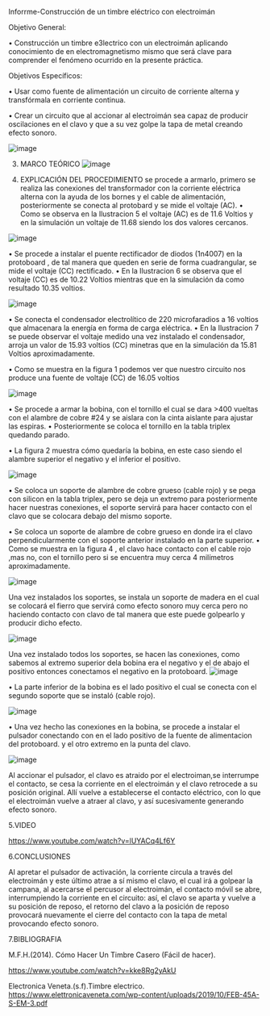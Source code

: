 
Inforrme-Construcción de un timbre eléctrico con electroimán

Objetivo General:

•	Construcción  un timbre e3lectrico con un electroimán aplicando conocimiento de en electromagnetismo mismo que será clave para comprender el fenómeno ocurrido en la presente práctica.

Objetivos Específicos:

•	Usar como fuente de alimentación un circuito de corriente alterna y transfórmala en corriente continua.

•	Crear un circuito que al accionar al electroimán sea capaz de producir oscilaciones en el clavo y que a su vez golpe la tapa de metal creando efecto sonoro.

![image](https://user-images.githubusercontent.com/93946423/156944863-8ebab911-9a1f-49a3-9597-0ebaa6b88eeb.png)



3. MARCO TEÓRICO
 ![image](https://user-images.githubusercontent.com/93946423/156944702-8cb6aa59-6569-4745-bad0-e7b826b4e1f6.png)
 
 
4. EXPLICACIÓN DEL PROCEDIMIENTO
se procede a armarlo, primero se realiza las conexiones del transformador con la corriente eléctrica alterna con la ayuda de los bornes y el cable de alimentación, posteriormente se conecta al protobard y se mide el voltaje (AC).
•	Como se observa en la Ilustracion 5 el voltaje (AC) es de 11.6 Voltios y en la simulación un voltaje de 11.68 siendo los dos valores cercanos.

![image](https://user-images.githubusercontent.com/93946423/157065724-6f6aba44-e9c7-49f8-b55b-1e753462875b.png)


•	Se procede a instalar el puente rectificador de diodos  (1n4007) en la protoboard , de tal manera que queden en serie de forma cuadrangular, se mide el voltaje (CC) rectificado.
•	En la Ilustracion 6 se observa  que el voltaje (CC) es de 10.22 Voltios mientras que en la simulación da como resultado 10.35 voltios.


![image](https://user-images.githubusercontent.com/93946423/157066212-371e7c46-ccac-45d0-9ce8-e2724a16afe9.png)


•	Se conecta el condensador electrolítico de 220 microfaradios a 16 voltios  que almacenara la energía en forma de carga eléctrica.
•	En la Ilustracion 7 se puede observar el voltaje medido una vez instalado el condensador, arroja un valor de 15.93 voltios (CC)  minetras que en la simulación da 15.81 Voltios aproximadamente.











•	Como se muestra en la figura 1 podemos ver que nuestro circuito nos produce una fuente de voltaje (CC) de 16.05 voltios
 
![image](https://user-images.githubusercontent.com/93946423/157080904-9dd3dd44-32cf-4759-b50f-f10fc899b771.png)


•	Se procede a armar la bobina, con el tornillo el cual se dara >400 vueltas con el alambre de cobre #24 y se aislara con la cinta aislante para ajustar las espiras.
•	Posteriormente se coloca el tornillo en la tabla triplex quedando parado.

•	La figura 2 muestra cómo quedaría la bobina, en este caso siendo el alambre superior el negativo y el inferior el positivo.

![image](https://user-images.githubusercontent.com/93946423/157081191-db0c74ed-b797-4296-a0cd-964debebdb21.png)



•	Se coloca un soporte de alambre de cobre grueso (cable rojo)  y se pega con silicon en la tabla triplex, pero se deja un extremo para posteriormente hacer nuestras conexiones, el soporte servirá para hacer contacto con el clavo que se colocara debajo del mismo soporte.

•	Se coloca un soporte de alambre de cobre  grueso en donde ira el clavo perpendicularmente con el soporte anterior instalado en la parte superior.
•	Como se muestra en la figura 4 , el clavo hace contacto con el cable rojo ,mas no, con el tornillo pero si se encuentra muy cerca 4 milímetros aproximadamente. 


![image](https://user-images.githubusercontent.com/93946423/157081486-40aa92ca-f70d-4148-adcd-9e4c5c54e2cc.png)


Una vez instalados los soportes, se instala un soporte de madera en el cual se colocará el fierro que servirá como efecto sonoro muy cerca pero no haciendo contacto con clavo de tal manera que este puede golpearlo y producir dicho efecto. 

![image](https://user-images.githubusercontent.com/93946423/157083301-2cd593a1-e4bf-4930-8677-94cf151444f5.png)


Una vez instalado todos los soportes, se hacen las conexiones, como sabemos al extremo superior dela bobina era el negativo y el de abajo el positivo entonces conectamos el negativo en la protoboard.
![image](https://user-images.githubusercontent.com/93946423/157083231-95998d07-5a2a-44d2-a50b-5545ecc1d963.png)

•	La parte inferior de la bobina es el lado positivo el cual se conecta con el segundo soporte que se instaló (cable rojo).

![image](https://user-images.githubusercontent.com/93946423/157083901-cec34380-4262-4837-87e5-392e3cee89c5.png)

•	Una vez hecho las conexiones en la bobina, se procede a instalar el pulsador conectando con en el lado positivo de la fuente de alimentacion del protoboard. y el otro extremo en la punta del clavo.

![image](https://user-images.githubusercontent.com/93946423/157084495-e974ff22-9934-4495-a554-8fd67029490b.png)

Al accionar el pulsador, el clavo es atraido por el electroiman,se interrumpe el contacto, se cesa la corriente en el electroimán y el clavo retrocede a su posición original. Allí vuelve a establecerse el contacto eléctrico, con lo que el electroimán vuelve a atraer al clavo, y así sucesivamente generando efecto sonoro.

5.VIDEO

https://www.youtube.com/watch?v=lUYACq4Lf6Y

6.CONCLUSIONES 

Al apretar el pulsador de activación, la corriente circula a través del electroimán y este último atrae a sí mismo el clavo, el cual irá a golpear la campana, al acercarse el percusor al electroimán, el contacto móvil se abre, interrumpiendo la corriente en el circuito: así, el clavo se aparta y vuelve a su posición de reposo, el retorno del clavo a la posición de reposo provocará nuevamente el cierre del contacto con la tapa de metal provocando efecto sonoro.

7.BIBLIOGRAFIA


M.F.H.(2014). Cómo Hacer Un Timbre Casero (Fácil de hacer).

https://www.youtube.com/watch?v=kke8Rg2yAkU

Electronica Veneta.(s.f).Timbre electrico. 
https://www.elettronicaveneta.com/wp-content/uploads/2019/10/FEB-45A-S-EM-3.pdf

